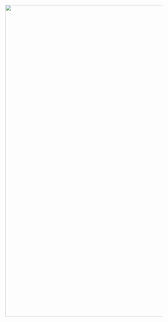 <div align="center">
	<br>
	<a href="https://github.com/nMaax/nMaax/blob/main/header.svg">
		<img src="https://github.com/nMaax/nMaax/blob/main/header.svg" width="1000" height="1000">
	</a>
	<br>
</div>
